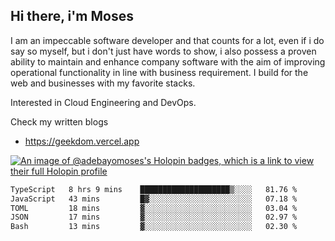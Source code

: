 ## Hi there, i'm Moses

I am an impeccable software developer and that counts for a lot, even if i do say so myself, but i don't just have words to show, i also possess a proven ability to maintain and enhance company software with the aim of improving operational functionality in line with business requirement. I build for the web and businesses with my favorite stacks.

Interested in Cloud Engineering and DevOps.

Check my written blogs
- https://geekdom.vercel.app

[![An image of @adebayomoses's Holopin badges, which is a link to view their full Holopin profile](https://holopin.me/adebayomoses)](https://holopin.io/@adebayomoses)

<!--START_SECTION:waka-->

```txt
TypeScript   8 hrs 9 mins    ████████████████████▒░░░░   81.76 %
JavaScript   43 mins         █▓░░░░░░░░░░░░░░░░░░░░░░░   07.18 %
TOML         18 mins         ▓░░░░░░░░░░░░░░░░░░░░░░░░   03.04 %
JSON         17 mins         ▓░░░░░░░░░░░░░░░░░░░░░░░░   02.97 %
Bash         13 mins         ▓░░░░░░░░░░░░░░░░░░░░░░░░   02.30 %
```

<!--END_SECTION:waka-->
